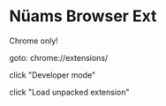 Nüams Browser Ext
===========

Chrome only!

goto: chrome://extensions/

click "Developer mode"

click "Load unpacked extension"


